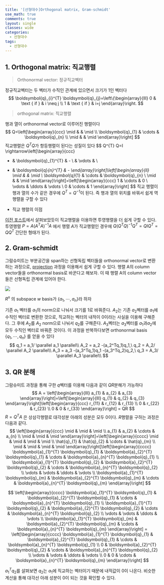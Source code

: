 ```yaml
---
title: '[선형대수]Orthogonal matrix, Gram-schmidt'
use_math: true
comments: true
layout: single
classes: wide
categories:
  - 선형대수
tags:
  - 선형대수
---
```


## 1. Orthogonal matrix: 직교행렬

> Orthonormal vector: 정규직교벡터

정규직교벡터는 두 벡터가 수직인 관계에 있으면서 크기가 1인 벡터다
$$
\boldsymbol{q}_{i}^{T} \boldsymbol{q}_{j}=\left\{\begin{array}{lll}
0 & \text { if } & i \neq j \\
1 & \text { if } & i=j
\end{array}\right.
$$

> orthogonal matrix: 직교행렬

행과 열이 orthonormal vector로 이루어진 행렬이다
$$
Q=\left[\begin{array}{ccc}
\mid & & \mid \\
\boldsymbol{q}_{1} & \cdots & \boldsymbol{q}_{n} \\
\mid & & \mid
\end{array}\right]
$$
직교행렬은 $Q^TQ$가 항등행렬이 된다는 성질이 있다
$$
Q^{T} Q=I \rightarrow\left[\begin{array}{ccc}
- & \boldsymbol{q}_{1}^{T} & - \\
& \vdots & \\
- & \boldsymbol{q}_{n}^{T} & -
\end{array}\right]\left[\begin{array}{ll}
\mid & & \mid \\
\boldsymbol{q}_{1} & \cdots & \boldsymbol{q}_{n} \\
\mid & & \mid
\end{array}\right]=\left[\begin{array}{ccc}
1 & \cdots & 0 \\
\vdots & \ddots & \vdots \\
0 & \cdots & 1
\end{array}\right]
$$
직교 행렬이 행과 열의 수가 같은 경우에 $Q^T=Q^{-1}$이 된다. 즉 행과 열의 위치를 바꿔서 쉽게 역행렬을 구할 수 있다

- 직교 행렬의 이점

[이전 포스트](https://whdbfla6.github.io/%EC%84%A0%ED%98%95%EB%8C%80%EC%88%98/%EC%84%A0%ED%98%95%EB%8C%80%EC%88%98-Linear-combinations,-span,-basis-vector/)에서 살펴보았듯이 직교행렬을 이용하면 투영행렬을 더 쉽게 구할 수 있다. 투영행렬 $P=A(A^TA)^{−1}A$ 에서 행렬 $A$가 직교행렬인 경우에 $Q(Q^TQ)^{−1}Q^T=QIQ^T=QQ^T$ 간단한 형태가 된다. 

## 2. Gram-schmidt 

그람슈미트는 부분공간을 span하는 선형독립 벡터들을 orthonormal vector로 변환하는 과정으로, [projection](https://whdbfla6.github.io/%EC%84%A0%ED%98%95%EB%8C%80%EC%88%98/%EC%84%A0%ED%98%95%EB%8C%80%EC%88%98-Linear-combinations,-span,-basis-vector/) 과정을 이용해서 쉽게 구할 수 있다. 행렬 A의 column vector들을 orthonormal basis로 바꾼다고 해보자. 이 때 행렬 A의 column vector들은 선형독립 관계에 있어야 한다. 

![](http://whdbfla6.github.io/assets/linear-algebra/img18.png)

$R^n$ 의 subspace $w$ basis가 {$a_1, \cdots , a_n$}라 하자

기존 $a_1$ 벡터를 $a_1$의 norm으로 나눠서 크기를 1로 바꿔준다. $A_2$는 기존 $a_2$벡터를 $a_1$에 수직인 벡터로 변환한 것으로, 직교하는 벡터의 내적이 0이라는 사실을 이용해 구해준다. 그 후에 $A_2$를 $A_2$ norm으로 나눠서 $q_2$를 구해준다. $A_3$벡터는 $a_3$벡터를  $a_1$과$a_2$에 모두 수직인 벡터로 바꿔준 것이다. 이 과정을 반복하다보면 orthonormal basis {$q_1, \cdots , q_n$} 를 얻을 수 있다
$$
q_1 = a_1/ \parallel a_1 \parallel\\ 
A_2 = a_2 -(a_2^Tq_1)q_1,\ q_2 = A_2/ \parallel A_2 \parallel\\ 
A_3 = a_3 -(a_3^Tq_1)q_1 -(a_3^Tq_2)q_2,\ q_3 = A_3/ \parallel A_3 \parallel\\
$$

## 3. QR 분해

그람슈미트 과정을 통해 구한 $q$벡터를 이용해 다음과 같이 $QR$분해가 가능하다
$$
A = \left[\begin{array}{lll}
a_{1} & a_{2} & a_{3}
\end{array}\right]=\left[\begin{array}{lll}
q_{1} & q_{2} & q_{3}
\end{array}\right]\left[\begin{array}{ccc}
r_{11} & r_{12} & r_{13} \\
0 & r_{22} & r_{23} \\
0 & 0 & r_{33}
\end{array}\right] = QR
$$
$R = Q^TA$ 은 상삼각행렬로 대각성분 아래의 성분은 모두 0이다. $R$행렬을 구하는 과정은 다음과 같다. 
$$
\left[\begin{array}{ccc}
\mid & \mid & \mid \\
a_{1} & a_{2} & \cdots & a_{n} \\
\mid & \mid & \mid
\end{array}\right]=\left[\begin{array}{cccc}
\mid & \mid & \mid & \mid \\
\hat{q}_{1} & \hat{q}_{2} & \cdots & \hat{q}_{m} \\
\mid & \mid & \mid & \mid
\end{array}\right]\left[\begin{array}{cccc}
\boldsymbol{a}_{1}^{T} \boldsymbol{q}_{1} & \boldsymbol{a}_{2}^{T} \boldsymbol{q}_{1} & \cdots & \boldsymbol{a}_{n}^{T} \boldsymbol{q}_{1} \\
\boldsymbol{a}_{1}^{T} \boldsymbol{q}_{2} & \boldsymbol{a}_{2}^{T} \boldsymbol{q}_{2} & \cdots & \boldsymbol{a}_{n}^{T} \boldsymbol{q}_{2} \\
\vdots & \vdots & \ddots & \vdots \\
\boldsymbol{a}_{1}^{T} \boldsymbol{q}_{m} & \boldsymbol{a}_{2}^{T} \boldsymbol{q}_{m} & \cdots & \boldsymbol{a}_{n}^{T} \boldsymbol{q}_{m}
\end{array}\right]
$$

$$
\left[\begin{array}{cccc}
\boldsymbol{a}_{1}^{T} \boldsymbol{q}_{1} & \boldsymbol{a}_{2}^{T} \boldsymbol{q}_{1} & \cdots & \boldsymbol{a}_{n}^{T} \boldsymbol{q}_{1} \\
\boldsymbol{a}_{1}^{T} \boldsymbol{q}_{2} & \boldsymbol{a}_{2}^{T} \boldsymbol{q}_{2} & \cdots & \boldsymbol{a}_{n}^{T} \boldsymbol{q}_{2} \\
\vdots & \vdots & \ddots & \vdots \\
\boldsymbol{a}_{1}^{T} \boldsymbol{q}_{m} & \boldsymbol{a}_{2}^{T} \boldsymbol{q}_{m} & \cdots & \boldsymbol{a}_{n}^{T} \boldsymbol{q}_{m}
\end{array}\right] = \left[\begin{array}{cccc}
\boldsymbol{a}_{1}^{T} \boldsymbol{q}_{1} & \boldsymbol{a}_{2}^{T} \boldsymbol{q}_{1} & \cdots & \boldsymbol{a}_{n}^{T} \boldsymbol{q}_{1} \\
0 & \boldsymbol{a}_{2}^{T} \boldsymbol{q}_{2} & \cdots & \boldsymbol{a}_{n}^{T} \boldsymbol{q}_{2} \\
\vdots & \vdots & \ddots & \vdots \\
0 & 0 & \cdots & \boldsymbol{a}_{n}^{T} \boldsymbol{q}_{m}
\end{array}\right]
$$

$a_1^Tq_2$를 살펴보면 $q_2$는 $a_1$에 직교하는 벡터이기 때문에 내적값이 0이 나온다. 비슷한 계산을 통해 대각선 아래 성분이 0이 되는 것을 확인할 수 있다. 

